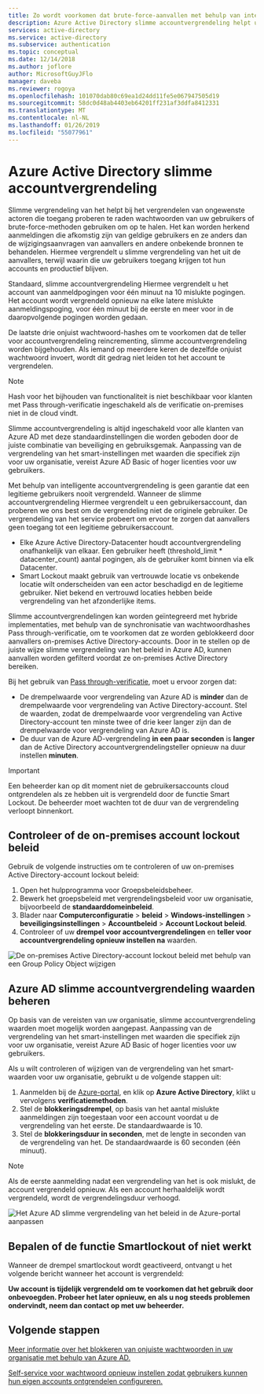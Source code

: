 ```yaml
---
title: Zo wordt voorkomen dat brute-force-aanvallen met behulp van intelligente vergrendeling van het Azure AD
description: Azure Active Directory slimme accountvergrendeling helpt uw organisatie beschermen tegen beveiligingsaanvallen raden wachtwoorden
services: active-directory
ms.service: active-directory
ms.subservice: authentication
ms.topic: conceptual
ms.date: 12/14/2018
ms.author: joflore
author: MicrosoftGuyJFlo
manager: daveba
ms.reviewer: rogoya
ms.openlocfilehash: 101070dab80c69ea1d24dd11fe5e067947505d19
ms.sourcegitcommit: 58dc0d48ab4403eb64201ff231af3ddfa8412331
ms.translationtype: MT
ms.contentlocale: nl-NL
ms.lasthandoff: 01/26/2019
ms.locfileid: "55077961"
---
```

# <a name="azure-active-directory-smart-lockout"></a>Azure Active Directory slimme accountvergrendeling

Slimme vergrendeling van het helpt bij het vergrendelen van ongewenste actoren die toegang proberen te raden wachtwoorden van uw gebruikers of brute-force-methoden gebruiken om op te halen. Het kan worden herkend aanmeldingen die afkomstig zijn van geldige gebruikers en ze anders dan de wijzigingsaanvragen van aanvallers en andere onbekende bronnen te behandelen. Hiermee vergrendelt u slimme vergrendeling van het uit de aanvallers, terwijl waarin die uw gebruikers toegang krijgen tot hun accounts en productief blijven.

Standaard, slimme accountvergrendeling Hiermee vergrendelt u het account van aanmeldpogingen voor één minuut na 10 mislukte pogingen. Het account wordt vergrendeld opnieuw na elke latere mislukte aanmeldingspoging, voor één minuut bij de eerste en meer voor in de daaropvolgende pogingen worden gedaan.

De laatste drie onjuist wachtwoord-hashes om te voorkomen dat de teller voor accountvergrendeling reincrementing, slimme accountvergrendeling worden bijgehouden. Als iemand op meerdere keren de dezelfde onjuist wachtwoord invoert, wordt dit gedrag niet leiden tot het account te vergrendelen.

 > [!NOTE]
 > Hash voor het bijhouden van functionaliteit is niet beschikbaar voor klanten met Pass through-verificatie ingeschakeld als de verificatie on-premises niet in de cloud vindt.

Slimme accountvergrendeling is altijd ingeschakeld voor alle klanten van Azure AD met deze standaardinstellingen die worden geboden door de juiste combinatie van beveiliging en gebruiksgemak. Aanpassing van de vergrendeling van het smart-instellingen met waarden die specifiek zijn voor uw organisatie, vereist Azure AD Basic of hoger licenties voor uw gebruikers.

Met behulp van intelligente accountvergrendeling is geen garantie dat een legitieme gebruikers nooit vergrendeld. Wanneer de slimme accountvergrendeling Hiermee vergrendelt u een gebruikersaccount, dan proberen we ons best om de vergrendeling niet de originele gebruiker. De vergrendeling van het service probeert om ervoor te zorgen dat aanvallers geen toegang tot een legitieme gebruikersaccount.  

* Elke Azure Active Directory-Datacenter houdt accountvergrendeling onafhankelijk van elkaar. Een gebruiker heeft (threshold_limit * datacenter_count) aantal pogingen, als de gebruiker komt binnen via elk Datacenter.
* Smart Lockout maakt gebruik van vertrouwde locatie vs onbekende locatie wilt onderscheiden van een actor beschadigd en de legitieme gebruiker. Niet bekend en vertrouwd locaties hebben beide vergrendeling van het afzonderlijke items.

Slimme accountvergrendelingen kan worden geïntegreerd met hybride implementaties, met behulp van de synchronisatie van wachtwoordhashes Pass through-verificatie, om te voorkomen dat ze worden geblokkeerd door aanvallers on-premises Active Directory-accounts. Door in te stellen op de juiste wijze slimme vergrendeling van het beleid in Azure AD, kunnen aanvallen worden gefilterd voordat ze on-premises Active Directory bereiken.

Bij het gebruik van [Pass through-verificatie](../hybrid/how-to-connect-pta.md), moet u ervoor zorgen dat:

   * De drempelwaarde voor vergrendeling van Azure AD is **minder** dan de drempelwaarde voor vergrendeling van Active Directory-account. Stel de waarden, zodat de drempelwaarde voor vergrendeling van Active Directory-account ten minste twee of drie keer langer zijn dan de drempelwaarde voor vergrendeling van Azure AD is. 
   * De duur van de Azure AD-vergrendeling **in een paar seconden** is **langer** dan de Active Directory accountvergrendelingsteller opnieuw na duur instellen **minuten**.

> [!IMPORTANT]
> Een beheerder kan op dit moment niet de gebruikersaccounts cloud ontgrendelen als ze hebben uit is vergrendeld door de functie Smart Lockout. De beheerder moet wachten tot de duur van de vergrendeling verloopt binnenkort.

## <a name="verify-on-premises-account-lockout-policy"></a>Controleer of de on-premises account lockout beleid

Gebruik de volgende instructies om te controleren of uw on-premises Active Directory-account lockout beleid:

1. Open het hulpprogramma voor Groepsbeleidsbeheer.
2. Bewerk het groepsbeleid met vergrendelingsbeleid voor uw organisatie, bijvoorbeeld de **standaarddomeinbeleid**.
3. Blader naar **Computerconfiguratie** > **beleid** > **Windows-instellingen** > **beveiligingsinstellingen**   >  **Accountbeleid** > **Account Lockout beleid**.
4. Controleer of uw **drempel voor accountvergrendelingen** en **teller voor accountvergrendeling opnieuw instellen na** waarden.

![De on-premises Active Directory-account lockout beleid met behulp van een Group Policy Object wijzigen](./media/howto-password-smart-lockout/active-directory-on-premises-account-lockout-policy.png)

## <a name="manage-azure-ad-smart-lockout-values"></a>Azure AD slimme accountvergrendeling waarden beheren

Op basis van de vereisten van uw organisatie, slimme accountvergrendeling waarden moet mogelijk worden aangepast. Aanpassing van de vergrendeling van het smart-instellingen met waarden die specifiek zijn voor uw organisatie, vereist Azure AD Basic of hoger licenties voor uw gebruikers.

Als u wilt controleren of wijzigen van de vergrendeling van het smart-waarden voor uw organisatie, gebruikt u de volgende stappen uit:

1. Aanmelden bij de [Azure-portal](https://portal.azure.com), en klik op **Azure Active Directory**, klikt u vervolgens **verificatiemethoden**.
1. Stel de **blokkeringsdrempel**, op basis van het aantal mislukte aanmeldingen zijn toegestaan voor een account voordat u de vergrendeling van het eerste. De standaardwaarde is 10.
1. Stel de **blokkeringsduur in seconden**, met de lengte in seconden van de vergrendeling van het. De standaardwaarde is 60 seconden (één minuut).

> [!NOTE]
> Als de eerste aanmelding nadat een vergrendeling van het is ook mislukt, de account vergrendeld opnieuw. Als een account herhaaldelijk wordt vergrendeld, wordt de vergrendelingsduur verhoogd.

![Het Azure AD slimme vergrendeling van het beleid in de Azure-portal aanpassen](./media/howto-password-smart-lockout/azure-active-directory-custom-smart-lockout-policy.png)

## <a name="how-to-determine-if-the-smartlockout-feature-is-working-or-not"></a>Bepalen of de functie Smartlockout of niet werkt

Wanneer de drempel smartlockout wordt geactiveerd, ontvangt u het volgende bericht wanneer het account is vergrendeld:

**Uw account is tijdelijk vergrendeld om te voorkomen dat het gebruik door onbevoegden. Probeer het later opnieuw, en als u nog steeds problemen ondervindt, neem dan contact op met uw beheerder.**


## <a name="next-steps"></a>Volgende stappen

[Meer informatie over het blokkeren van onjuiste wachtwoorden in uw organisatie met behulp van Azure AD.](howto-password-ban-bad.md)

[Self-service voor wachtwoord opnieuw instellen zodat gebruikers kunnen hun eigen accounts ontgrendelen configureren.](quickstart-sspr.md)
